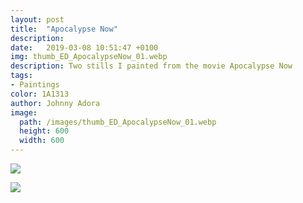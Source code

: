 ```yaml
---
layout: post
title:  "Apocalypse Now"
description: 
date:   2019-03-08 10:51:47 +0100
img: thumb_ED_ApocalypseNow_01.webp
description: Two stills I painted from the movie Apocalypse Now
tags: 
- Paintings
color: 1A1313
author: Johnny Adora
image:
  path: /images/thumb_ED_ApocalypseNow_01.webp
  height: 600
  width: 600
---
```


![]({{site.baseurl}}/images/ED_ApocalypseNow_01.webp)

![]({{site.baseurl}}/images/ED_ApocalypseNow_02.webp)